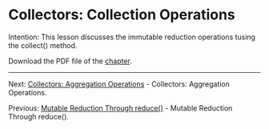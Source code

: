 # Collectors: Collection Operations

Intention: This lesson discusses the immutable reduction operations tusing the collect() method.

Download the PDF file of the [chapter](chapter_21.pdf).

<hr>

Next: [Collectors: Aggregation Operations](chapter_22.md "Collectors: Aggregation Operations") - 
Collectors: Aggregation Operations.

Previous: [Mutable Reduction Through reduce()](chapter_20.md "Mutable Reduction Through reduce()") - 
Mutable Reduction Through reduce().